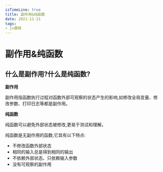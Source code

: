 ```yaml
---
isTimeLine: true
title: 副作用&纯函数
date: 2021-11-21
tags:
- js基础
---
```

# 副作用&纯函数

## 什么是副作用?什么是纯函数?

**副作用**

副作用指函数执行过程对函数外部可观察的状态产生的影响,如修改全局变量、修改参数、打印日志等都是副作用。

**纯函数**

纯函数可以避免外部状态被修改,更易于测试和理解。

纯函数是无副作用的函数,它具有以下特点:

* 不修改函数外部状态
* 相同的输入总是得到相同的输出
* 不依赖外部状态、只依赖输入参数
* 没有可观察的副作用








